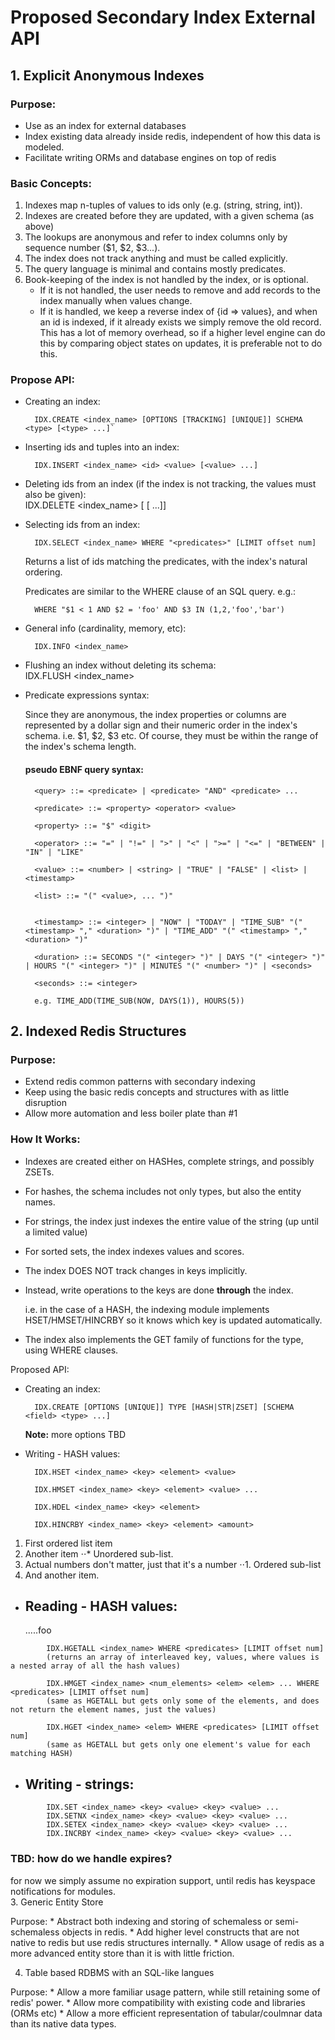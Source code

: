 # Proposed Secondary Index External API

## 1. Explicit Anonymous Indexes

### Purpose: 

* Use as an index for external databases
* Index existing data already inside redis, independent of how this data is modeled.
* Facilitate writing ORMs and database engines on top of redis

### Basic Concepts:
1. Indexes map n-tuples of values to ids only (e.g. (string, string, int)).
2. Indexes are created before they are updated, with a given schema (as above)
3. The lookups are anonymous and refer to index columns only by sequence number ($1, $2, $3...).
4. The index does not track anything and must be called explicitly. 
5. The query language is minimal and contains mostly predicates.
6. Book-keeping of the index is not handled by the index, or is optional.
    * If it is not handled, the user needs to remove and add records to the index manually when values change.
    * If it is handled, we keep a reverse index of {id => values}, and when an id is indexed, if it already exists
        we simply remove the old record. 
        This has a lot of memory overhead, so if a higher level engine can do this by comparing object states on updates,
        it is preferable not to do this.

### Propose API:


* Creating an index:

        IDX.CREATE <index_name> [OPTIONS [TRACKING] [UNIQUE]] SCHEMA <type> [<type> ...]`

* Inserting ids and tuples into an index:

        IDX.INSERT <index_name> <id> <value> [<value> ...]

* Deleting ids from an index (if the index is not tracking, the values must also be given):
  ​      
        IDX.DELETE <index_name> <id> [<value> [<value> ...]] 

* Selecting ids from an index:

        IDX.SELECT <index_name> WHERE "<predicates>" [LIMIT offset num]

    Returns a list of ids matching the predicates, with the index's natural ordering.

    Predicates are similar to the WHERE clause of an SQL query. e.g.:

        WHERE "$1 < 1 AND $2 = 'foo' AND $3 IN (1,2,'foo','bar') 

* General info (cardinality, memory, etc):

        IDX.INFO <index_name>

* Flushing an index without deleting its schema:
  ​      
        IDX.FLUSH <index_name>

* Predicate expressions syntax:

    Since they are anonymous, the index properties or columns are represented by a dollar sign and their numeric order in the index's schema.
    i.e. $1, $2, $3 etc. Of course, they must be within the range of the index's schema length.  

    #### pseudo EBNF query syntax:


        <query> ::= <predicate> | <predicate> "AND" <predicate> ... 

        <predicate> ::= <property> <operator> <value>

        <property> ::= "$" <digit>

        <operator> ::= "=" | "!=" | ">" | "<" | ">=" | "<=" | "BETWEEN" | "IN" | "LIKE"

        <value> ::= <number> | <string> | "TRUE" | "FALSE" | <list> | <timestamp>

        <list> ::= "(" <value>, ... ")"
        
        
        <timestamp> ::= <integer> | "NOW" | "TODAY" | "TIME_SUB" "(" <timestamp> "," <duration> ")" | "TIME_ADD" "(" <timestamp> "," <duration> ")"
        
        <duration> ::= SECONDS "(" <integer> ")" | DAYS "(" <integer> ")" | HOURS "(" <integer> ")" | MINUTES "(" <number> ")" | <seconds>
        
        <seconds> ::= <integer>
        
        e.g. TIME_ADD(TIME_SUB(NOW, DAYS(1)), HOURS(5))


## 2. Indexed Redis Structures

### Purpose:
* Extend redis common patterns with secondary indexing
* Keep using the basic redis concepts and structures with as little disruption
* Allow more automation and less boiler plate than #1 

### How It Works:

* Indexes are created either on HASHes, complete strings, and possibly ZSETs.
* For hashes, the schema includes not only types, but also the entity names.
* For strings, the index just indexes the entire value of the string (up until a limited value)
* For sorted sets, the index indexes values and scores.
* The index DOES NOT track changes in keys implicitly.
* Instead, write operations to the keys are done **through** the index.

    i.e. in the case of a HASH, the indexing module implements HSET/HMSET/HINCRBY so it knows which key is updated automatically.

* The index also implements the GET family of functions for the type, using WHERE clauses.

Proposed API:

* Creating an index:

        IDX.CREATE [OPTIONS [UNIQUE]] TYPE [HASH|STR|ZSET] [SCHEMA <field> <type> ...]

    **Note:** more options TBD

* Writing - HASH values:

        IDX.HSET <index_name> <key> <element> <value>

        IDX.HMSET <index_name> <key> <element> <value> ...

        IDX.HDEL <index_name> <key> <element>

        IDX.HINCRBY <index_name> <key> <element> <amount>

1. First ordered list item
2. Another item
   ⋅⋅* Unordered sub-list. 
3. Actual numbers don't matter, just that it's a number
   ⋅⋅1. Ordered sub-list
4. And another item.

* ## Reading - HASH values:
  .....foo
```
        IDX.HGETALL <index_name> WHERE <predicates> [LIMIT offset num] 
        (returns an array of interleaved key, values, where values is a nested array of all the hash values)
        
        IDX.HMGET <index_name> <num_elements> <elem> <elem> ... WHERE <predicates> [LIMIT offset num]
        (same as HGETALL but gets only some of the elements, and does not return the element names, just the values)
        
        IDX.HGET <index_name> <elem> WHERE <predicates> [LIMIT offset num]
        (same as HGETALL but gets only one element's value for each matching HASH)
```

* ## Writing - strings:

```
        IDX.SET <index_name> <key> <value> <key> <value> ...
        IDX.SETNX <index_name> <key> <value> <key> <value> ...
        IDX.SETEX <index_name> <key> <value> <key> <value> ...
        IDX.INCRBY <index_name> <key> <value> <key> <value> ...

```

### TBD: how do we handle expires? 

for now we simply assume no expiration support, until redis has keyspace notifications for modules. 
​        
3. Generic Entity Store

Purpose:
    * Abstract both indexing and storing of schemaless or semi-schemaless objects in redis.
    * Add higher level constructs that are not native to redis but use redis structures internally.
    * Allow usage of redis as a more advanced entity store than it is with little friction.

4. Table based RDBMS with an SQL-like langues

Purpose:
    * Allow a more familiar usage pattern, while still retaining some of redis' power.
    * Allow more compatibility with existing code and libraries (ORMs etc)
    * Allow a more efficient representation of tabular/coulmnar data than its native data types.  